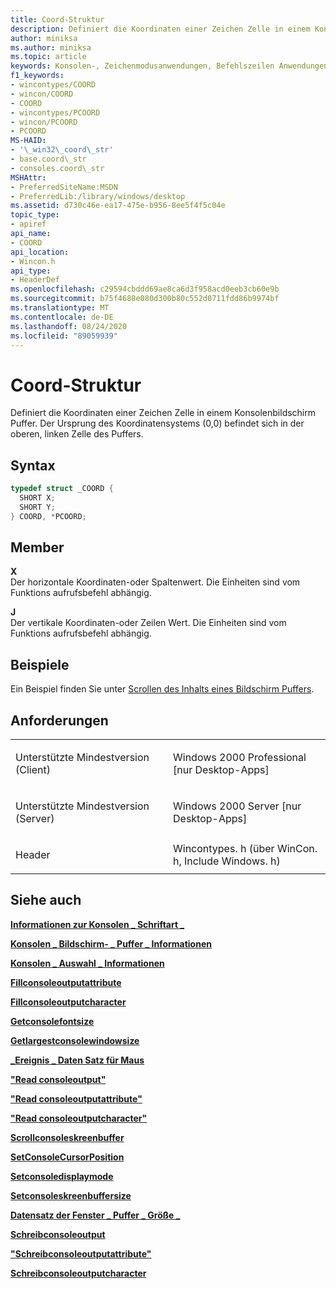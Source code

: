 ```yaml
---
title: Coord-Struktur
description: Definiert die Koordinaten einer Zeichen Zelle in einem Konsolenbildschirm Puffer.
author: miniksa
ms.author: miniksa
ms.topic: article
keywords: Konsolen-, Zeichenmodusanwendungen, Befehlszeilen Anwendungen, Terminalanwendungen, Konsolen-API
f1_keywords:
- wincontypes/COORD
- wincon/COORD
- COORD
- wincontypes/PCOORD
- wincon/PCOORD
- PCOORD
MS-HAID:
- '\_win32\_coord\_str'
- base.coord\_str
- consoles.coord\_str
MSHAttr:
- PreferredSiteName:MSDN
- PreferredLib:/library/windows/desktop
ms.assetid: d730c46e-ea17-475e-b956-8ee5f4f5c04e
topic_type:
- apiref
api_name:
- COORD
api_location:
- Wincon.h
api_type:
- HeaderDef
ms.openlocfilehash: c29594cbddd69ae8ca6d3f958acd0eeb3cb60e9b
ms.sourcegitcommit: b75f4688e080d300b80c552d0711fdd86b9974bf
ms.translationtype: MT
ms.contentlocale: de-DE
ms.lasthandoff: 08/24/2020
ms.locfileid: "89059939"
---
```

# <a name="coord-structure"></a>Coord-Struktur


Definiert die Koordinaten einer Zeichen Zelle in einem Konsolenbildschirm Puffer. Der Ursprung des Koordinatensystems (0,0) befindet sich in der oberen, linken Zelle des Puffers.

<a name="syntax"></a>Syntax
------

```C
typedef struct _COORD {
  SHORT X;
  SHORT Y;
} COORD, *PCOORD;
```

<a name="members"></a>Member
-------

**X**  
Der horizontale Koordinaten-oder Spaltenwert. Die Einheiten sind vom Funktions aufrufsbefehl abhängig.

**J**  
Der vertikale Koordinaten-oder Zeilen Wert. Die Einheiten sind vom Funktions aufrufsbefehl abhängig.

<a name="examples"></a>Beispiele
--------

Ein Beispiel finden Sie unter [Scrollen des Inhalts eines Bildschirm Puffers](scrolling-a-screen-buffer-s-contents.md).

<a name="requirements"></a>Anforderungen
------------

<table>
<colgroup>
<col width="50%" />
<col width="50%" />
</colgroup>
<tbody>
<tr class="odd">
<td><p>Unterstützte Mindestversion (Client)</p></td>
<td><p>Windows 2000 Professional [nur Desktop-Apps]</p></td>
</tr>
<tr class="even">
<td><p>Unterstützte Mindestversion (Server)</p></td>
<td><p>Windows 2000 Server [nur Desktop-Apps]</p></td>
</tr>
<tr class="odd">
<td><p>Header</p></td>
<td>Wincontypes. h (über WinCon. h, Include Windows. h)</td>
</tr>
</tbody>
</table>

## <a name="span-idsee_alsospansee-also"></a><span id="see_also"></span>Siehe auch


[**Informationen zur Konsolen \_ Schriftart \_**](console-font-info-str.md)

[**Konsolen \_ Bildschirm- \_ Puffer \_ Informationen**](console-screen-buffer-info-str.md)

[**Konsolen \_ Auswahl \_ Informationen**](console-selection-info-str.md)

[**Fillconsoleoutputattribute**](fillconsoleoutputattribute.md)

[**Fillconsoleoutputcharacter**](fillconsoleoutputcharacter.md)

[**Getconsolefontsize**](getconsolefontsize.md)

[**Getlargestconsolewindowsize**](getlargestconsolewindowsize.md)

[**\_Ereignis \_ Daten Satz für Maus**](mouse-event-record-str.md)

[**"Read consoleoutput"**](readconsoleoutput.md)

[**"Read consoleoutputattribute"**](readconsoleoutputattribute.md)

[**"Read consoleoutputcharacter"**](readconsoleoutputcharacter.md)

[**Scrollconsoleskreenbuffer**](scrollconsolescreenbuffer.md)

[**SetConsoleCursorPosition**](setconsolecursorposition.md)

[**Setconsoledisplaymode**](setconsoledisplaymode.md)

[**Setconsoleskreenbuffersize**](setconsolescreenbuffersize.md)

[**Datensatz der Fenster \_ Puffer \_ Größe \_**](window-buffer-size-record-str.md)

[**Schreibconsoleoutput**](writeconsoleoutput.md)

[**"Schreibconsoleoutputattribute"**](writeconsoleoutputattribute.md)

[**Schreibconsoleoutputcharacter**](writeconsoleoutputcharacter.md)

 

 




